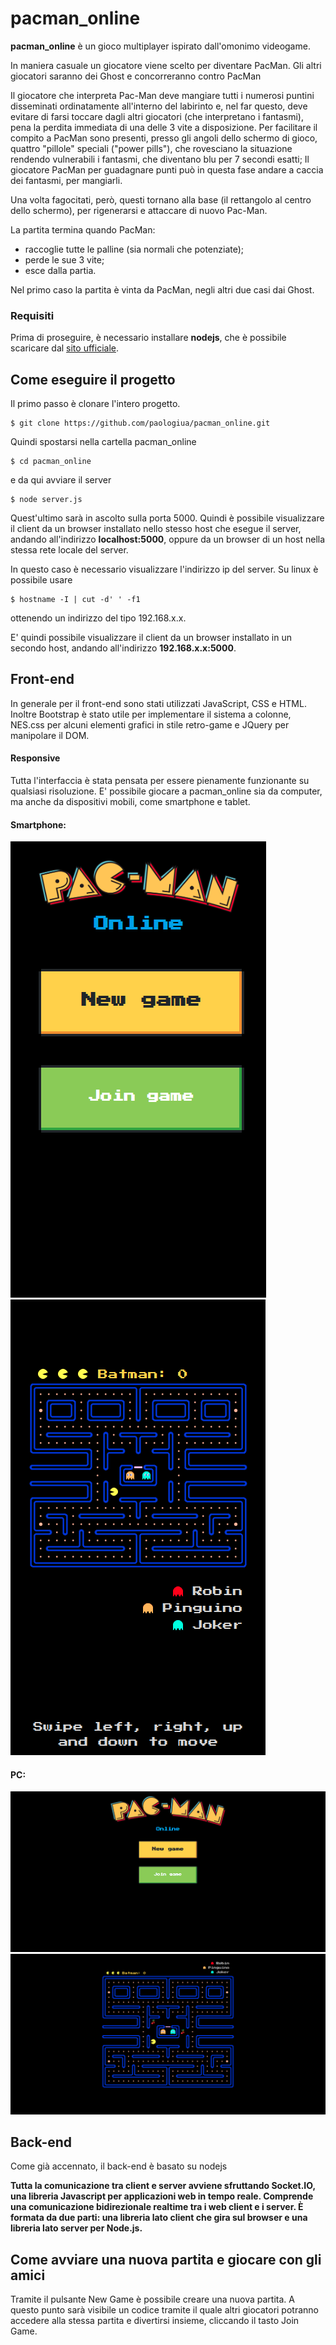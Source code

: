 # pacman_online
**pacman_online** è un gioco multiplayer ispirato dall'omonimo videogame. 

In maniera casuale un giocatore viene scelto per diventare PacMan. Gli altri giocatori saranno dei Ghost e concorreranno contro PacMan

Il giocatore che interpreta Pac-Man deve mangiare tutti i numerosi puntini disseminati ordinatamente all'interno del labirinto e, nel far questo, deve evitare di farsi toccare dagli altri giocatori (che interpretano i fantasmi), pena la perdita immediata di una delle 3 vite a disposizione. Per facilitare il compito a PacMan sono presenti, presso gli angoli dello schermo di gioco, quattro "pillole" speciali ("power pills"), che rovesciano la situazione rendendo vulnerabili i fantasmi, che diventano blu per 7 secondi esatti; Il giocatore PacMan per guadagnare punti può in questa fase andare a caccia dei fantasmi, per mangiarli.

Una volta fagocitati, però, questi tornano alla base (il rettangolo al centro dello schermo), per rigenerarsi e attaccare di nuovo Pac-Man.
 
La partita termina quando PacMan:
 * raccoglie tutte le palline (sia normali che potenziate);
 * perde le sue 3 vite;
 * esce dalla partia.
 
Nel primo caso la partita è vinta da PacMan, negli altri due casi dai Ghost.

### Requisiti
Prima di proseguire, è necessario installare **nodejs**, che è possibile scaricare dal [sito ufficiale](https://nodejs.org/).

## Come eseguire il progetto
Il primo passo è clonare l'intero progetto.
```
$ git clone https://github.com/paologiua/pacman_online.git
```
Quindi spostarsi nella cartella pacman_online
```
$ cd pacman_online
```
e da qui avviare il server
```
$ node server.js
```

Quest'ultimo sarà in ascolto sulla porta 5000.
Quindi è possibile visualizzare il client da un browser installato nello stesso host che esegue il server, andando all'indirizzo **localhost:5000**, 
oppure da un browser di un host nella stessa rete locale del server.

In questo caso è necessario visualizzare l'indirizzo ip del server.
Su linux è possibile usare
```
$ hostname -I | cut -d' ' -f1
```
ottenendo un indirizzo del tipo 192.168.x.x.

E' quindi possibile visualizzare il client da un browser installato in un secondo host, andando all'indirizzo **192.168.x.x:5000**.
## Front-end
In generale per il front-end sono stati utilizzati JavaScript, CSS e HTML. Inoltre Bootstrap è stato utile per implementare il sistema a colonne, NES.css per alcuni elementi grafici in stile retro-game e JQuery per manipolare il DOM.
#### Responsive
Tutta l'interfaccia è stata pensata per essere pienamente funzionante su qualsiasi risoluzione. E' possibile giocare a pacman_online sia da computer, ma anche da dispositivi mobili, come smartphone e tablet.
#### Smartphone:
![alt text](images/mobile_main_page.png) ![alt text](images/mobile_game_page.png)
#### PC:
![alt text](images/computer_main_page.png) ![alt text](images/computer_game_page.png)
## Back-end
Come già accennato, il back-end è basato su nodejs

**Tutta la comunicazione tra client e server avviene sfruttando Socket.IO, una libreria Javascript per applicazioni web in tempo reale. Comprende una comunicazione bidirezionale realtime tra i web client e i server. È formata da due parti: una libreria lato client che gira sul browser e una libreria lato server per Node.js.**

## Come avviare una nuova partita e giocare con gli amici
Tramite il pulsante New Game è possibile creare una nuova partita. A questo punto sarà visibile un codice tramite il quale altri giocatori potranno accedere alla stessa partita e divertirsi insieme, cliccando il tasto Join Game.
